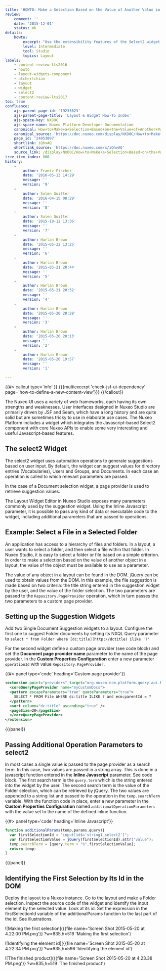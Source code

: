 ```yaml
---
title: 'HOWTO: Make a Selection Based on the Value of Another Value in a Layout'
review:
    comment: ''
    date: '2015-12-01'
    status: ok
details:
    howto:
        excerpt: "Use the extensibility features of the Select2 widget to make a selector which can suggest values based on a different widget's value"
        level: Intermediate
        tool: Studio
        topics: Layout
labels:
    - content-review-lts2016
    - howto
    - layout-widgets-component
    - atchertchian
    - layout
    - widget
    - select2
    - content-review-lts2017
toc: true
confluence:
    ajs-parent-page-id: '19235623'
    ajs-parent-page-title: 'Layout & Widget How-To Index'
    ajs-space-key: NXDOC
    ajs-space-name: Nuxeo Platform Developer Documentation
    canonical: How+to+Make+a+Selection+Based+on+the+Value+of+Another+Value+in+a+Layout
    canonical_source: 'https://doc.nuxeo.com/display/NXDOC/How+to+Make+a+Selection+Based+on+the+Value+of+Another+Value+in+a+Layout'
    page_id: '24053897'
    shortlink: iQhvAQ
    shortlink_source: 'https://doc.nuxeo.com/x/iQhvAQ'
    source_link: /display/NXDOC/How+to+Make+a+Selection+Based+on+the+Value+of+Another+Value+in+a+Layout
tree_item_index: 800
history:
    -
        author: Frantz Fischer
        date: '2016-05-13 14:29'
        message: ''
        version: '9'
    -
        author: Solen Guitter
        date: '2016-04-15 08:29'
        message: ''
        version: '8'
    -
        author: Solen Guitter
        date: '2015-10-12 13:36'
        message: ''
        version: '7'
    -
        author: Harlan Brown
        date: '2015-05-22 13:25'
        message: ''
        version: '6'
    -
        author: Harlan Brown
        date: '2015-05-21 20:44'
        message: ''
        version: '5'
    -
        author: Harlan Brown
        date: '2015-05-21 20:32'
        message: ''
        version: '4'
    -
        author: Harlan Brown
        date: '2015-05-20 20:28'
        message: ''
        version: '3'
    -
        author: Harlan Brown
        date: '2015-05-20 20:13'
        message: ''
        version: '2'
    -
        author: Harlan Brown
        date: '2015-05-20 19:57'
        message: ''
        version: '1'

---
```

{{#> callout type='info' }}
{{{multiexcerpt 'check-jsf-ui-dependency' page='how-to-define-a-new-content-view'}}}
{{/callout}}

The Nuxeo UI uses a variety of web frameworks, each having its own strengths and weaknesses. User interfaces designed in Nuxeo Studio are primarily driven by JSF and Seam, which have a long history and are quite solid but are sometimes tricky to use in elaborate use cases. The Nuxeo Platform includes a widget which integrates the Javascript-based Select2 component with core Nuxeo APIs to enable some very interesting and useful Javascript-based features.

## The select2 Widget

The select2 widget uses automation operations to generate suggestions based on user input. By default, the widget can suggest values for directory entries (Vocabularies), Users and Groups, and Documents. In each case an operation is called to which relevant parameters are passed.

In the case of a Document selection widget, a page provider is used to retrieve suggestion values.

The Layout Widget Editor in Nuxeo Studio exposes many parameters commonly used by the suggestion widget. Using the Inline Javascript parameter, it is possible to pass any kind of data or executable code to the widget, including additional parameters that are passed to operations.

## Example:&nbsp;Select a File in a Selected Folder

An application has access to a hierarchy of files and folders. In a layout, a user wants to select a folder, and then select a file within that folder. In Nuxeo Studio, it is easy to select a folder or file based on a simple criterion. In order to make a selection based on the value of another object in a layout, the value of the object must be available to use as a parameter.

The value of any object in a layout can be found in the DOM. jQuery can be used to obtain values from the DOM. In this example, the file suggestion is made based on two criteria: the title string entered in the suggestion widget by the user, and the value of the folder selection. The two parameters are passed to the `Repository.PageProvider` operation, which in turn passes the two parameters to a custom page provider.

## Setting up the Suggestion Widgets

Add two Single Document Suggestion widgets to a layout. Configure the first one to suggest Folder documents by setting its NXQL Query parameter to `select * from Folder where [dc:title](http://dctitle) ilike '?'`

For the second widget define a custom page provider (see code block) and set the **Document page provider name** parameter to the name of the page provider. In the **Custom Properties Configuration** enter a new parameter `operationId` with value `Repository.PageProvider`.

{{#> panel type='code' heading='Custom page provider'}}

```xml
<extension point="providers" target="org.nuxeo.ecm.platform.query.api.PageProviderService">
  <coreQueryPageProvider name="myCustomDocs">
  <pattern escapeParameters="true" quoteParameters="true">
    SELECT * FROM File WHERE dc:title ILIKE ? and ecm:parentId = ?
  </pattern>
  <sort column="dc:title" ascending="true" />
  <pageSize>20</pageSize>
  </coreQueryPageProvider>
</extension>
```

{{/panel}}

## Passing Additional Operation Parameters to select2

In most cases a single value is passed to the page provider as a search term. In this case, two values are passed in a string array. This is done in a javascript function entered in the **Inline Javascript** parameter. See code block. The first search term is the `query.term` which is the string entered into the widget by the user. The second search term is the value of the Folder selection, which can be retrieved by jQuery. The two values are appended to a string list and passed to the operation in the `temp.searchTerm` variable. With the function code in place, enter a new parameter in the **Custom Properties Configuration** named `additionalOperationParameters` with the value set to the name of the defined inline function.&nbsp;

{{#> panel type='code' heading='Inline Javascript'}}

```js
function additionalParams(temp,params,query){
  var firstSelectionId = "input[id$='string1_select2']";
  var firstSelectionValue = jQuery(firstSelectionId).attr("value");
  temp.searchTerm = [query.term + "%",firstSelectionValue];
  return temp;
}
```

{{/panel}}

## Identifying the First Selection by Its Id in the DOM

Deploy the layout to a Nuxeo instance. Go to the layout and make a Folder selection. Inspect the source code of the widget and identify the input element by the selected value. Look at its id. Set the expression in the firstSelectionId variable of the additionalParams function to the last part of the id. See illustrations.

![Making the first selection]({{file name='Screen Shot 2015-05-20 at 4.22.00 PM.png'}} ?w=835,h=519 'Making the first selection')

![Identifying the element id]({{file name='Screen Shot 2015-05-20 at 4.22.34 PM.png'}} ?w=835,h=596 'Identifying the element id')

![The finished product]({{file name='Screen Shot 2015-05-20 at 4.23.38 PM.png'}} ?w=835,h=519 'The finished product')
